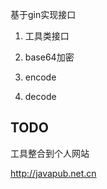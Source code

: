 基于gin实现接口


1. 工具类接口

1. base64加密
2. encode
3. decode


## TODO

工具整合到个人网站

<http://javapub.net.cn>

